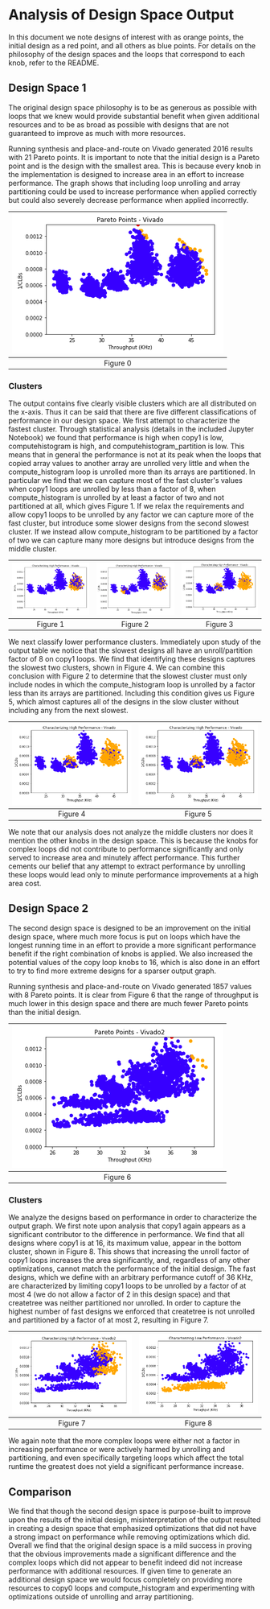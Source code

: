 # Analysis of Design Space Output
In this document we note designs of interest with as orange points, the initial design as a red point, and all others as blue points.
For details on the philosophy of the design spaces and the loops that correspond to each knob, refer to the README.

## Design Space 1
The original design space philosophy is to be as generous as possible with loops that we knew would provide substantial benefit when given additional resources and to be as broad as possible with designs that are not guaranteed to improve as much with more resources. 

Running synthesis and place-and-route on Vivado generated 2016 results with 21 Pareto points. It is important to note that the initial design is a Pareto point and is the design with the smallest area. This is because every knob in the implementation is designed to increase area in an effort to increase performance. The graph shows that including loop unrolling and array partitioning could be used to increase performance when applied correctly but could also severely decrease performance when applied incorrectly. 

| ![](img/one_pareto.png) |
|:-----------------------:|
|       Figure 0          |

### Clusters
The output contains five clearly visible clusters which are all distributed on the x-axis. Thus it can be said that there are five different classifications of performance in our design space. We first attempt to characterize the fastest cluster. Through statistical analysis (details in the included Jupyter Notebook) we found that performance is high when copy1 is low, computehistogram is high, and computehistogram_partition is low. This means that in general the performance is not at its peak when the loops that copied array values to another array are unrolled very little and when the compute_histogram loop is unrolled more than its arrays are partitioned. In particular we find that we can capture most of the fast cluster's values when copy1 loops are unrolled by less than a factor of 8, when compute_histogram is unrolled by at least a factor of two and not partitioned at all, which gives Figure 1. If we relax the requirements and allow copy1 loops to be unrolled by any factor we can capture more of the fast cluster, but introduce some slower designs from the second slowest cluster. If we instead allow compute_histogram to be partitioned by a factor of two we can capture many more designs but introduce designs from the middle cluster. 

|![](img/one_high1.png) | ![](img/one_high2.png) | ![](img/one_high3.png) |
|:---------------------:|:----------------------:|:----------------------:|
|   Figure 1            |      Figure 2          |      Figure 3          | 

We next classify lower performance clusters. Immediately upon study of the output table we notice that the slowest designs all have an unroll/partition factor of 8 on copy1 loops. We find that identifying these designs captures the slowest two clusters, shown in Figure 4. We can combine this conclusion with Figure 2 to determine that the slowest cluster must only include nodes in which the compute_histogram loop is unrolled by a factor less than its arrays are partitioned. Including this condition gives us Figure 5, which almost captures all of the designs in the slow cluster without including any from the next slowest.
 
| ![](img/one_high3.png) | ![](img/one_high3.png) |
|:----------------------:|:----------------------:|
|       Figure 4         |        Figure 5        |

We note that our analysis does not analyze the middle clusters nor does it mention the other knobs in the design space. This is because the knobs for complex loops did not contribute to performance significantly and only served to increase area and minutely affect performance. This further cements our belief that any attempt to extract performance by unrolling these loops would lead only to minute performance improvements at a high area cost.

## Design Space 2
The second design space is designed to be an improvement on the initial design space, where much more focus is put on loops which have the longest running time in an effort to provide a more significant performance benefit if the right combination of knobs is applied.
We also increased the potential values of the copy loop knobs to 16, which is also done in an effort to try to find more extreme designs for a sparser output graph.

Running synthesis and place-and-route on Vivado generated 1857 values with 8 Pareto points. It is clear from Figure 6 that the range of throughput is much lower in this design space and there are much fewer Pareto points than the initial design.

| ![](img/two_pareto.png) |
|:-----------------------:|
|       Figure 6          |

### Clusters

We analyze the designs based on performance in order to characterize the output graph. We first note upon analysis that copy1 again appears as a significant contributor to the difference in performance. We find that all designs where copy1 is at 16, its maximum value, appear in the bottom cluster, shown in Figure 8. This shows that increasing the unroll factor of copy1 loops increases the area significantly, and, regardless of any other optimizations, cannot match the performance of the initial design. The fast designs, which we define with an arbitrary performance cutoff of 36 KHz, are characterized by limiting copy1 loops to be unrolled by a factor of at most 4 (we do not allow a factor of 2 in this design space) and that createtree was neither partitioned nor unrolled. In order to capture the highest number of fast designs we enforced that createtree is not unrolled and partitioned by a factor of at most 2, resulting in Figure 7.

| ![](img/two_high.png)  |  ![](img/two_low.png)  |
|:----------------------:|:----------------------:|
|       Figure 7         |        Figure 8        |

We again note that the more complex loops were either not a factor in increasing performance or were actively harmed by unrolling and partitioning, and even specifically targeting loops which affect the total runtime the greatest does not yield a significant performance increase.

## Comparison
We find that though the second design space is purpose-built to improve upon the results of the initial design, misinterpretation of the output resulted in creating a design space that emphasized optimizations that did not have a strong impact on performance while removing optimizations which did. Overall we find that the original design space is a mild success in proving that the obvious improvements made a significant difference and the complex loops which did not appear to benefit indeed did not increase performance with additional resources. If given time to generate an additional design space we would focus completely on providing more resources to copy0 loops and compute_histogram and experimenting with optimizations outside of unrolling and array partitioning.